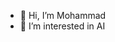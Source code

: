- 👋 Hi, I’m Mohammad
- 👀 I’m interested in AI
<!---
MohammadSalehAI/MohammadSalehAI is a ✨ special ✨ repository because its `README.md` (this file) appears on your GitHub profile.
You can click the Preview link to take a look at your changes.
--->
